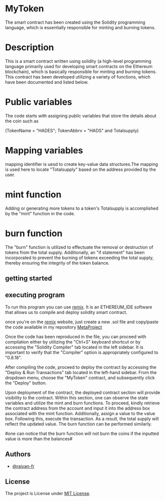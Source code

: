 
# **MyToken**

The smart contract has been created using the Solidity programming language, which is essentially responsible for minting and burning tokens.

# Description

This is a smart contract written using solidity (a high-level programming language primarily used for developing smart contracts on the Ethereum blockchain), which is basically responsible for minting and burning tokens. This contract has been developed utilizing a variety of functions, which have been documented and listed below.

# Public variables

The code starts with assigning public variables that store the details about the coin such as 

(TokenName = "HADES"; TokenAbbrv = "HADS" and Totalsupply)

# Mapping variables

mapping identifier is uesd to create key-value data structures.The mapping is used here to locate "Totalsupply" based on the address provided by the user.

# mint function

Adding or generating more tokens to a token's Totalsupply is accomplished by the "mint" function in the code.

# burn function

The "burn" function is utilized to effectuate the removal or destruction of tokens from the total supply. Additionally, an "if statement" has been incorporated to prevent the burning of tokens exceeding the total supply, thereby ensuring the integrity of the token balance.

## getting started
## executing program

To run this program you can use [remix](https://remix.ethereum.org/). It is an ETHEREUM_IDE software that allows us to compile and deploy solidity smart contract.

once you're on the [remix](https://remix.ethereum.org/) website, just create a new .sol file and copy/paste the code available in my repository [MetaProject](https://github.com/raiyan-fr/MetaProject/blob/main/MetaToken.sol)

Once the code has been reproduced in the file, you can proceed with compilation either by utilizing the "Ctrl+S" keyboard shortcut or by accessing the "Solidity Compiler" tab located in the left sidebar. It is important to verify that the "Compiler" option is appropriately configured to "0.8.18".
 
 After compiling the code, proceed to deploy the contract by accessing the "Deploy & Run Transactions" tab located in the left-hand sidebar. From the dropdown menu, choose the "MyToken" contract, and subsequently click the "Deploy" button.

 Upon deployment of the contract, the deployed contract section will provide visibility to the contract. Within this section, one can observe the state variables and utilize the mint and burn functions. To proceed, kindly retrieve the contract address from the account and input it into the address box associated with the mint function. Additionally, assign a value to the value box. Following this, execute the transaction. As a result, the total supply will reflect the updated value. The burn function can be performed similarly.

 #one can notice that the burn function will not burn the coins if the inputted value is more than the balances#





## Authors

- [@raiyan-fr](https://www.github.com/raiyan-fr)




## License

The project is License under [MIT License](https://choosealicense.com/licenses/mit/).

